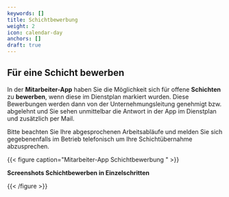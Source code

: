 ```yaml
---
keywords: []
title: Schichtbewerbung
weight: 2
icon: calendar-day
anchors: []
draft: true
---
```


## Für eine Schicht bewerben

In der **Mitarbeiter-App** haben Sie die Möglichkeit sich für offene **Schichten** zu **bewerben**, wenn diese im Dienstplan markiert wurden. Diese Bewerbungen werden dann von der Unternehmungsleitung genehmigt bzw. abgelehnt und Sie sehen unmittelbar die Antwort in der App im Dienstplan und zusätzlich per Mail.

Bitte beachten Sie Ihre abgesprochenen Arbeitsabläufe und melden Sie sich gegebenenfalls im Betrieb telefonisch um Ihre Schichtübernahme abzusprechen.

{{< figure caption="Mitarbeiter-App Schichtbewerbung " >}}

**Screenshots Schichtbewerben in Einzelschritten**

{{< /figure >}}
